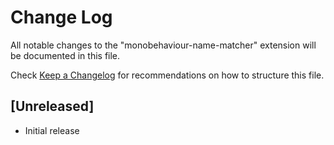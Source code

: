 # Change Log

All notable changes to the "monobehaviour-name-matcher" extension will be documented in this file.

Check [Keep a Changelog](http://keepachangelog.com/) for recommendations on how to structure this file.

## [Unreleased]

- Initial release